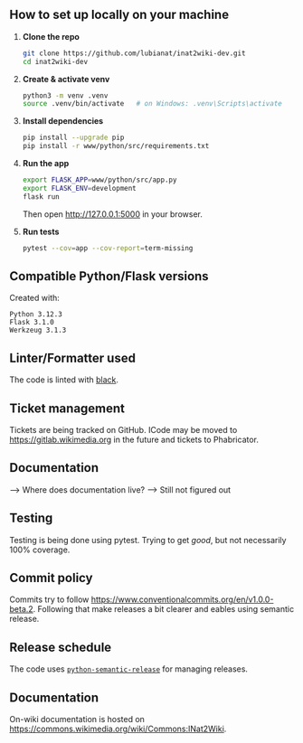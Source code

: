 ## How to set up locally on your machine

1. **Clone the repo**  
   ```bash
   git clone https://github.com/lubianat/inat2wiki-dev.git
   cd inat2wiki-dev
   ```

2. **Create & activate venv**  
   ```bash
   python3 -m venv .venv
   source .venv/bin/activate   # on Windows: .venv\Scripts\activate
   ```

3. **Install dependencies**  
   ```bash
   pip install --upgrade pip
   pip install -r www/python/src/requirements.txt
   ```

4. **Run the app**  
   ```bash
   export FLASK_APP=www/python/src/app.py
   export FLASK_ENV=development
   flask run
   ```
   Then open <http://127.0.0.1:5000> in your browser.

5. **Run tests**  
   ```bash
   pytest --cov=app --cov-report=term-missing

## Compatible Python/Flask versions

Created with:

```
Python 3.12.3
Flask 3.1.0
Werkzeug 3.1.3
```

## Linter/Formatter used

The code is linted with [black](https://github.com/psf/black). 

## Ticket management

Tickets are being tracked on GitHub. ICode may be moved to https://gitlab.wikimedia.org in the future and tickets to Phabricator.

## Documentation

--> Where does documentation live? --> Still not figured out

## Testing

Testing is being done using pytest. Trying to get  _good_, but not necessarily 100% coverage. 

## Commit policy 

Commits try to follow https://www.conventionalcommits.org/en/v1.0.0-beta.2. Following that make releases a bit clearer and eables using semantic release.


## Release schedule

The code uses [`python-semantic-release`](https://python-semantic-release.readthedocs.io/en/latest/) for managing releases.

## Documentation

On-wiki documentation is hosted on https://commons.wikimedia.org/wiki/Commons:INat2Wiki.